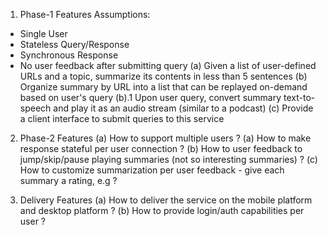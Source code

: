 1. Phase-1 Features
Assumptions:
- Single User
- Stateless Query/Response
- Synchronous Response
- No user feedback after submitting query
(a) Given a list of user-defined URLs and a topic, summarize its contents in less than 5 sentences
(b) Organize summary by URL into a list that can be replayed on-demand based on user's query
(b).1 Upon user query, convert summary text-to-speech and play it as an audio stream (similar to a podcast)
(c) Provide a client interface to submit queries to this service

2. Phase-2 Features
(a) How to support multiple users ?
(a) How to make response stateful per user connection ?
(b) How to user feedback to jump/skip/pause playing summaries (not so interesting summaries) ?
(c) How to customize summarization per user feedback - give each summary a rating, e.g ?

3. Delivery Features
(a) How to deliver the service on the mobile platform and desktop platform ?
(b) How to provide login/auth capabilities per user ?
